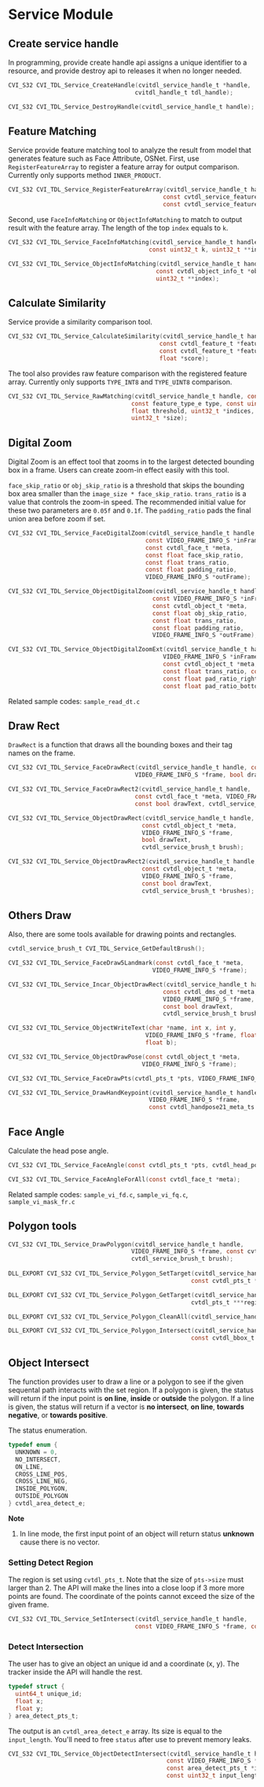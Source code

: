 # Service Module

## Create service handle

In programming, provide create handle api assigns a unique identifier to a resource, and provide destroy api to releases it when no longer needed.

```c
CVI_S32 CVI_TDL_Service_CreateHandle(cvitdl_service_handle_t *handle,
                                    cvitdl_handle_t tdl_handle);

CVI_S32 CVI_TDL_Service_DestroyHandle(cvitdl_service_handle_t handle);
```

## Feature Matching

Service provide feature matching tool to analyze the result from model that generates feature such as Face Attribute, OSNet. First, use ``RegisterFeatureArray`` to register a feature array for output comparison. Currently only supports method ``INNER_PRODUCT``.

```c
CVI_S32 CVI_TDL_Service_RegisterFeatureArray(cvitdl_service_handle_t handle,
                                            const cvtdl_service_feature_array_t featureArray,
                                            const cvtdl_service_feature_matching_e method);
```

Second, use ``FaceInfoMatching`` or ``ObjectInfoMatching`` to match to output result with the feature array. The length of the top ``index`` equals to ``k``.

```c
CVI_S32 CVI_TDL_Service_FaceInfoMatching(cvitdl_service_handle_t handle, const cvtdl_face_t *face,
                                        const uint32_t k, uint32_t **index);

CVI_S32 CVI_TDL_Service_ObjectInfoMatching(cvitdl_service_handle_t handle,
                                          const cvtdl_object_info_t *object_info, const uint32_t k,
                                          uint32_t **index);
```

## Calculate Similarity

Service provide a similarity comparison tool.

```c
CVI_S32 CVI_TDL_Service_CalculateSimilarity(cvitdl_service_handle_t handle,
                                           const cvtdl_feature_t *feature_rhs,
                                           const cvtdl_feature_t *feature_lhs,
                                           float *score); 
```

The tool also provides raw feature comparison with the registered feature array. Currently only supports ``TYPE_INT8`` and ``TYPE_UINT8`` comparison.

```c
CVI_S32 CVI_TDL_Service_RawMatching(cvitdl_service_handle_t handle, const void *feature,
                                   const feature_type_e type, const uint32_t topk,
                                   float threshold, uint32_t *indices, float *sims,
                                   uint32_t *size);
```

## Digital Zoom

Digital Zoom is an effect tool that zooms in to the largest detected bounding box in a frame. Users can create zoom-in effect easily with this tool.

``face_skip_ratio`` or ``obj_skip_ratio`` is a threshold that skips the bounding box area smaller than the ``image_size * face_skip_ratio``. ``trans_ratio`` is a value that controls the zoom-in speed. The recommended initial value for these two parameters are ``0.05f`` and ``0.1f``. The ``padding_ratio`` pads the final union area before zoom if set.

```c
CVI_S32 CVI_TDL_Service_FaceDigitalZoom(cvitdl_service_handle_t handle,
                                       const VIDEO_FRAME_INFO_S *inFrame,
                                       const cvtdl_face_t *meta,
                                       const float face_skip_ratio,
                                       const float trans_ratio,
                                       const float padding_ratio,
                                       VIDEO_FRAME_INFO_S *outFrame);

CVI_S32 CVI_TDL_Service_ObjectDigitalZoom(cvitdl_service_handle_t handle,
                                         const VIDEO_FRAME_INFO_S *inFrame,
                                         const cvtdl_object_t *meta,
                                         const float obj_skip_ratio,
                                         const float trans_ratio,
                                         const float padding_ratio,
                                         VIDEO_FRAME_INFO_S *outFrame);

CVI_S32 CVI_TDL_Service_ObjectDigitalZoomExt(cvitdl_service_handle_t handle, const 
                                            VIDEO_FRAME_INFO_S *inFrame, 
                                            const cvtdl_object_t *meta, const float obj_skip_ratio, 
                                            const float trans_ratio, const float pad_ratio_left,
                                            const float pad_ratio_right, const float pad_ratio_top, 
                                            const float pad_ratio_bottom, VIDEO_FRAME_INFO_S *outFrame);
```

Related sample codes: ``sample_read_dt.c``

## Draw Rect

``DrawRect`` is a function that draws all the bounding boxes and their tag names on the frame.

```c
CVI_S32 CVI_TDL_Service_FaceDrawRect(cvitdl_service_handle_t handle, const cvtdl_face_t *meta, 
                                    VIDEO_FRAME_INFO_S *frame, bool drawText, cvtdl_service_brush_t brush);

CVI_S32 CVI_TDL_Service_FaceDrawRect2(cvitdl_service_handle_t handle,
                                    const cvtdl_face_t *meta, VIDEO_FRAME_INFO_S *frame,
                                    const bool drawText, cvtdl_service_brush_t *brushes);

CVI_S32 CVI_TDL_Service_ObjectDrawRect(cvitdl_service_handle_t handle, 
                                      const cvtdl_object_t *meta, 
                                      VIDEO_FRAME_INFO_S *frame,
                                      bool drawText,
                                      cvtdl_service_brush_t brush);

CVI_S32 CVI_TDL_Service_ObjectDrawRect2(cvitdl_service_handle_t handle,
                                      const cvtdl_object_t *meta,
                                      VIDEO_FRAME_INFO_S *frame, 
                                      const bool drawText,
                                      cvtdl_service_brush_t *brushes);
```

## Others Draw

Also, there are some tools available for drawing points and rectangles.

```c
cvtdl_service_brush_t CVI_TDL_Service_GetDefaultBrush();

CVI_S32 CVI_TDL_Service_FaceDraw5Landmark(const cvtdl_face_t *meta,
                                         VIDEO_FRAME_INFO_S *frame);

CVI_S32 CVI_TDL_Service_Incar_ObjectDrawRect(cvitdl_service_handle_t handle,
                                            const cvtdl_dms_od_t *meta,
                                            VIDEO_FRAME_INFO_S *frame,
                                            const bool drawText,
                                            cvtdl_service_brush_t brush);

CVI_S32 CVI_TDL_Service_ObjectWriteText(char *name, int x, int y,
                                       VIDEO_FRAME_INFO_S *frame, float r, float g,
                                       float b);

CVI_S32 CVI_TDL_Service_ObjectDrawPose(const cvtdl_object_t *meta,
                                      VIDEO_FRAME_INFO_S *frame);

CVI_S32 CVI_TDL_Service_FaceDrawPts(cvtdl_pts_t *pts, VIDEO_FRAME_INFO_S *frame);

CVI_S32 CVI_TDL_Service_DrawHandKeypoint(cvitdl_service_handle_t handle,
                                        VIDEO_FRAME_INFO_S *frame,
                                        const cvtdl_handpose21_meta_ts *meta);
```

## Face Angle

Calculate the head pose angle.

```c
CVI_S32 CVI_TDL_Service_FaceAngle(const cvtdl_pts_t *pts, cvtdl_head_pose_t *hp);

CVI_S32 CVI_TDL_Service_FaceAngleForAll(const cvtdl_face_t *meta);
```

Related sample codes: ``sample_vi_fd.c``, ``sample_vi_fq.c``, ``sample_vi_mask_fr.c``

## Polygon tools

```c
CVI_S32 CVI_TDL_Service_DrawPolygon(cvitdl_service_handle_t handle,
                                   VIDEO_FRAME_INFO_S *frame, const cvtdl_pts_t *pts,
                                   cvtdl_service_brush_t brush);
                                   
DLL_EXPORT CVI_S32 CVI_TDL_Service_Polygon_SetTarget(cvitdl_service_handle_t handle,
                                                    const cvtdl_pts_t *pts);

DLL_EXPORT CVI_S32 CVI_TDL_Service_Polygon_GetTarget(cvitdl_service_handle_t handle,
                                                    cvtdl_pts_t ***regions_pts, uint32_t *size);

DLL_EXPORT CVI_S32 CVI_TDL_Service_Polygon_CleanAll(cvitdl_service_handle_t handle);

DLL_EXPORT CVI_S32 CVI_TDL_Service_Polygon_Intersect(cvitdl_service_handle_t handle,
                                                    const cvtdl_bbox_t *bbox, bool *has_intersect);
```

## Object Intersect

The function provides user to draw a line or a polygon to see if the given sequental path interacts with the set region. If a polygon is given, the status will return if the input point is **on line**, **inside** or **outside** the polygon. If a line is given, the status will return if a vector is **no intersect**, **on line**, **towards negative**, or **towards positive**.

The status enumeration.

```c
typedef enum {
  UNKNOWN = 0,
  NO_INTERSECT,
  ON_LINE,
  CROSS_LINE_POS,
  CROSS_LINE_NEG,
  INSIDE_POLYGON,
  OUTSIDE_POLYGON
} cvtdl_area_detect_e;
```

**Note**

1. In line mode, the first input point of an object will return status **unknown** cause there is no vector.

### Setting Detect Region

The region is set using ``cvtdl_pts_t``. Note that the size of ``pts->size`` must larger than 2. The API will make the lines into a close loop if 3 more more points are found. The coordinate of the points cannot exceed the size of the given frame.

```c
CVI_S32 CVI_TDL_Service_SetIntersect(cvitdl_service_handle_t handle,
                                    const VIDEO_FRAME_INFO_S *frame, const cvtdl_pts_t *pts);
```

### Detect Intersection

The user has to give an object an unique id and a coordinate (x, y). The tracker inside the API will handle the rest.

```c
typedef struct {
  uint64_t unique_id;
  float x;
  float y;
} area_detect_pts_t;
```

The output is an ``cvtdl_area_detect_e`` array. Its size is equal to the ``input_length``. You'll need to free ``status`` after use to prevent memory leaks.

```c
CVI_S32 CVI_TDL_Service_ObjectDetectIntersect(cvitdl_service_handle_t handle,
                                             const VIDEO_FRAME_INFO_S *frame,
                                             const area_detect_pts_t *input,
                                             const uint32_t input_length, cvtdl_area_detect_e **status);
```
